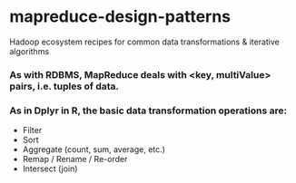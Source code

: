# mapreduce-design-patterns
Hadoop ecosystem recipes for common data transformations &amp; iterative algorithms

### As with RDBMS, MapReduce deals with <key, multiValue> pairs, i.e. tuples of data. 

### As in Dplyr in R, the basic data transformation operations are: 
* Filter
* Sort 
* Aggregate (count, sum, average, etc.)
* Remap / Rename / Re-order
* Intersect (join)
